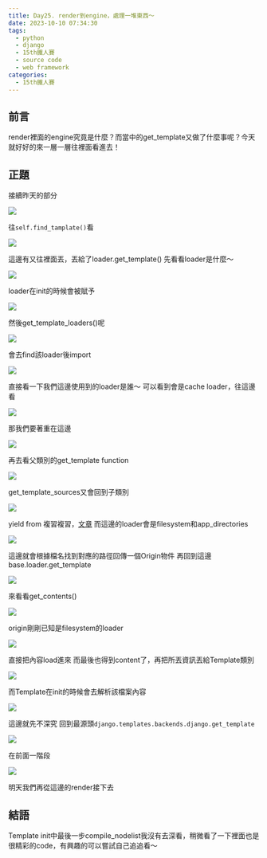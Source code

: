 ```yaml
---
title: Day25. render到engine，處理一堆東西～
date: 2023-10-10 07:34:30
tags: 
  - python
  - django
  - 15th鐵人賽
  - source code
  - web framework
categories:
  - 15th鐵人賽
---
```


## 前言
render裡面的engine究竟是什麼？而當中的get_template又做了什麼事呢？今天就好好的來一層一層往裡面看進去！

## 正題
接續昨天的部分

![](images/2023-10-10Day25.render到engine，處理一堆東西～/20162905ed5K6MgYJv.png)

往`self.find_tamplate()`看

![](images/2023-10-10Day25.render到engine，處理一堆東西～/20162905zGOKCkKnvb.png)

這邊有又往裡面丟，丟給了loader.get_template()
先看看loader是什麼～

![](images/2023-10-10Day25.render到engine，處理一堆東西～/201629052BZ4yGa7Uz.png)

loader在init的時候會被賦予

![](images/2023-10-10Day25.render到engine，處理一堆東西～/20162905i4P4wQqy2Y.png)

然後get_template_loaders()呢

![](images/2023-10-10Day25.render到engine，處理一堆東西～/20162905GeQcAq2Qq1.png)

會去find該loader後import

![](images/2023-10-10Day25.render到engine，處理一堆東西～/20162905Pcxun2P8Aq.png)

直接看一下我們這邊使用到的loader是誰～
可以看到會是cache loader，往這邊看

![](images/2023-10-10Day25.render到engine，處理一堆東西～/201629053NqHmoHz5K.png)

那我們要著重在這邊

![](images/2023-10-10Day25.render到engine，處理一堆東西～/20162905jWdt5E4Q4X.png)

再去看父類別的get_template function

![](images/2023-10-10Day25.render到engine，處理一堆東西～/20162905Az7mfpLMrH.png)

get_template_sources又會回到子類別

![](images/2023-10-10Day25.render到engine，處理一堆東西～/20162905qNWYO2jSLb.png)

yield from 複習複習，[文章](https://zh-blog.logan.tw/2019/03/30/python3-intro-to-yield-from-expr/)
而這邊的loader會是filesystem和app_directories

![](images/2023-10-10Day25.render到engine，處理一堆東西～/20162905OUfuqfqsBK.png)

這邊就會根據檔名找到對應的路徑回傳一個Origin物件
再回到這邊base.loader.get_template

![](images/2023-10-10Day25.render到engine，處理一堆東西～/20162905dvX6r70mEU.png)

來看看get_contents()

![](images/2023-10-10Day25.render到engine，處理一堆東西～/20162905vHviCDMcIZ.png)

origin剛剛已知是filesystem的loader

![](images/2023-10-10Day25.render到engine，處理一堆東西～/20162905J4pbGAVqmZ.png)

直接把內容load進來
而最後也得到content了，再把所丟資訊丟給Template類別

![](images/2023-10-10Day25.render到engine，處理一堆東西～/20162905yqwGhIn2G0.png)

而Template在init的時候會去解析該檔案內容

![](images/2023-10-10Day25.render到engine，處理一堆東西～/20162905MyGz6PNjKg.png)

這邊就先不深究
回到最源頭`django.templates.backends.django.get_template`

![](images/2023-10-10Day25.render到engine，處理一堆東西～/20162905UqkJnOerQ2.png)

在前面一階段

![](images/2023-10-10Day25.render到engine，處理一堆東西～/20162905E6Z2jj1NX9.png)

明天我們再從這邊的render接下去


## 結語
Template init中最後一步compile_nodelist我沒有去深看，稍微看了一下裡面也是很精彩的code，有興趣的可以嘗試自己追追看～
